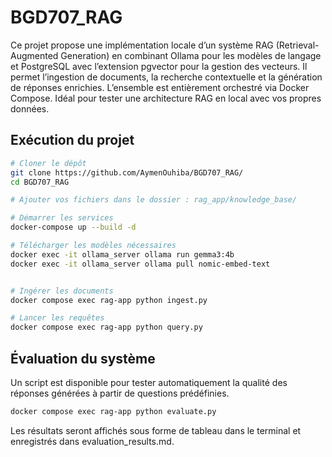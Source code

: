 # BGD707_RAG

Ce projet propose une implémentation locale d’un système RAG (Retrieval-Augmented Generation) en combinant Ollama pour les modèles de langage et PostgreSQL avec l’extension pgvector pour la gestion des vecteurs. Il permet l’ingestion de documents, la recherche contextuelle et la génération de réponses enrichies. L’ensemble est entièrement orchestré via Docker Compose. Idéal pour tester une architecture RAG en local avec vos propres données.

## Exécution du projet

```bash
# Cloner le dépôt
git clone https://github.com/AymenOuhiba/BGD707_RAG/
cd BGD707_RAG

# Ajouter vos fichiers dans le dossier : rag_app/knowledge_base/

# Démarrer les services
docker-compose up --build -d

# Télécharger les modèles nécessaires
docker exec -it ollama_server ollama run gemma3:4b
docker exec -it ollama_server ollama pull nomic-embed-text


# Ingérer les documents
docker compose exec rag-app python ingest.py

# Lancer les requêtes
docker compose exec rag-app python query.py
```

## Évaluation du système

Un script est disponible pour tester automatiquement la qualité des réponses générées à partir de questions prédéfinies.

```bash
docker compose exec rag-app python evaluate.py
```

Les résultats seront affichés sous forme de tableau dans le terminal et enregistrés dans evaluation_results.md.
